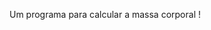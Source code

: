 Um programa para calcular a massa corporal !

<!---
Fabiano505/Fabiano505 is a ✨ special ✨ repository because its `README.md` (this file) appears on your GitHub profile.
You can click the Preview link to take a look at your changes.
--->

